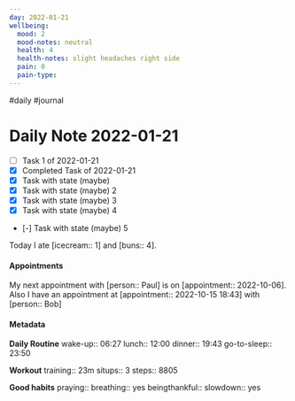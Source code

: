 ```yaml
---
day: 2022-01-21
wellbeing:
  mood: 2
  mood-notes: neutral
  health: 4
  health-notes: slight headaches right side
  pain: 0
  pain-type: 
---
```

#daily #journal

# Daily Note 2022-01-21

- [ ] Task 1 of 2022-01-21
- [x] Completed Task of 2022-01-21
- [x] Task with state (maybe)
- [x] Task with state (maybe) 2
- [x] Task with state (maybe) 3
- [x] Task with state (maybe) 4
- [-] Task with state (maybe) 5

Today I ate [icecream:: 1] and [buns:: 4].

#### Appointments
My next appointment with [person:: Paul] is on [appointment:: 2022-10-06].
Also I have an appointment at [appointment:: 2022-10-15 18:43] with [person:: Bob]

#### Metadata

**Daily Routine**
wake-up:: 06:27
lunch:: 12:00
dinner:: 19:43
go-to-sleep:: 23:50

**Workout**
training:: 23m
situps:: 3
steps:: 8805

**Good habits**
praying:: 
breathing:: yes
beingthankful:: 
slowdown:: yes
